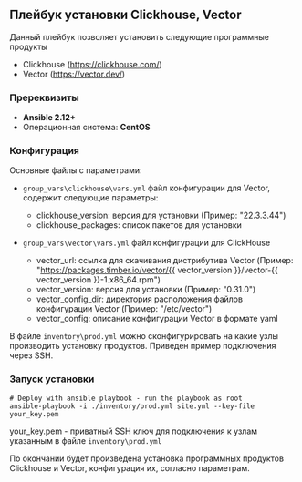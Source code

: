 ## Плейбук установки Clickhouse, Vector

Данный плейбук позволяет установить следующие программные продукты

- Clickhouse (<https://clickhouse.com/>)
- Vector (<https://vector.dev/>)

### Пререквизиты

- **Ansible 2.12+**
- Операционная система: **CentOS**

### Конфигурация

Основные файлы c параметрами:

- `group_vars\clickhouse\vars.yml` файл конфигурации для Vector, содержит следующие параметры:

  - clickhouse_version: версия для установки (Пример: "22.3.3.44")
  - clickhouse_packages: список пакетов для установки

- `group_vars\vector\vars.yml` файл конфигурации для ClickHouse 

  - vector_url: ссылка для скачивания дистрибутива Vector (Пример: "https://packages.timber.io/vector/{{ vector_version }}/vector-{{ vector_version }}-1.x86_64.rpm")
  - vector_version: версия для установки (Пример: "0.31.0")
  - vector_config_dir: директория расположения файлов конфигурации Vector (Пример: "/etc/vector")
  - vector_config: описание конфигурации Vector в формате yaml

В файле `inventory\prod.yml` можно сконфигурировать на какие узлы производить установку продуктов. Приведен пример подключения через SSH.

### Запуск установки

    # Deploy with ansible playbook - run the playbook as root
    ansible-playbook -i ./inventory/prod.yml site.yml --key-file your_key.pem

your_key.pem - приватный SSH ключ для подключения к узлам указанным в файле `inventory\prod.yml`

По окончании будет произведена установка программных продуктов Clickhouse и Vector, конфигурация их, согласно параметрам.